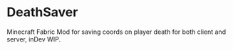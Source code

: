 # DeathSaver
Minecraft Fabric Mod for saving coords on player death for both client and server, inDev WIP.

